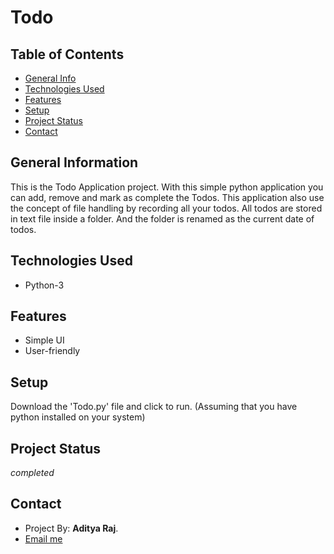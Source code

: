 # Todo

## Table of Contents
* [General Info](#general-information)
* [Technologies Used](#technologies-used)
* [Features](#features)
* [Setup](#setup)
* [Project Status](#project-status)
* [Contact](#contact)

## General Information
This is the Todo Application project. With this simple python application you can add, remove and mark as complete the Todos.
This application also use the concept of file handling by recording all your todos.
All todos are stored in text file inside a folder. And the folder is renamed as the current date of todos. 

## Technologies Used
- Python-3

## Features
- Simple UI
- User-friendly 

## Setup
Download the 'Todo.py' file and click to run. (Assuming that you have python installed on your system)

## Project Status
 _completed_

## Contact
- Project By: **Aditya Raj**.
- <a href="mailto:founderafriends@gmail.com">Email me</a>